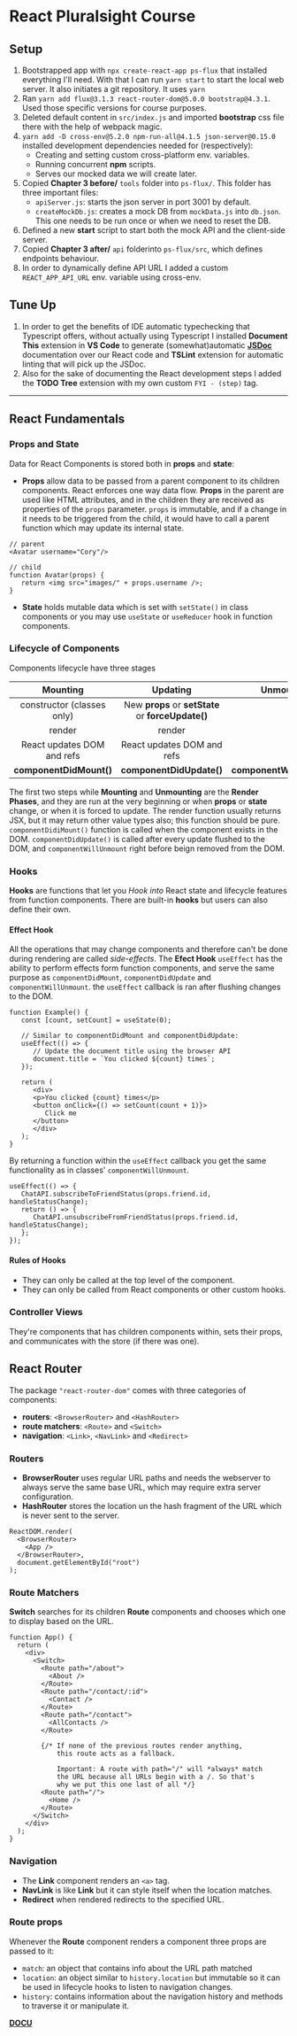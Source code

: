 # React Pluralsight Course
## Setup
1. Bootstrapped app with `npx create-react-app ps-flux` that installed everything I'll need. With that I can run `yarn start` to start the local web server. It also initiates a git repository. It uses `yarn`
2. Ran `yarn add flux@3.1.3 react-router-dom@5.0.0 bootstrap@4.3.1`. Used those specific versions for course purposes.
3. Deleted default content in `src/index.js` and imported **bootstrap** css file there with the help of webpack magic.
4. `yarn add -D cross-env@5.2.0 npm-run-all@4.1.5 json-server@0.15.0` installed development dependencies needed for (respectively):
   - Creating and setting custom cross-platform env. variables.
   - Running concurrent **npm** scripts.
   - Serves our mocked data we will create later.
5. Copied **Chapter 3 before/** `tools` folder into `ps-flux/`. This folder has three important files:
   - `apiServer.js`: starts the json server in port 3001 by default.
   - `createMockDb.js`: creates a mock DB from `mockData.js` into `db.json`. This one needs to be run once or when we need to reset the DB.
6. Defined a new **start** script to start both the mock API and the client-side server.
7. Copied **Chapter 3 after/** `api` folderinto `ps-flux/src`, which defines endpoints behaviour.
8. In order to dynamically define API URL I added a custom `REACT_APP_API_URL` env. variable using cross-env.
## Tune Up
1. In order to get the benefits of IDE automatic typechecking that Typescript offers, without actually using Typescript I installed **Document This** extension in **VS Code** to generate (somewhat)automatic [**JSDoc**](https://jsdoc.app/) documentation over our React code and **TSLint** extension for automatic linting that will pick up the JSDoc.
2. Also for the sake of documenting the React development steps I added the **TODO Tree** extension with my own custom `FYI - (step)` tag.
----------------------------------
## React Fundamentals
### Props and State
Data for React Components is stored both in **props** and **state**:
   - **Props** allow data to be passed from a parent component to its children components. React enforces one way data flow. **Props** in the parent are used like HTML attributes, and in the children they are received as properties of the `props` parameter. `props` is immutable, and if a change in it needs to be triggered from the child, it would have to call a parent function which may update its internal state.
   ```
   // parent
   <Avatar username="Cory"/>
   ```
   ```
   // child
   function Avatar(props) {
      return <img src="images/" + props.username />;
   }
   ```
   - **State** holds mutable data which is set with `setState()` in class components or you may use `useState` or `useReducer` hook in function components.
### Lifecycle of Components
Components lifecycle have three stages

| Mounting                   | Updating                                           | Unmounting                 |
| :------------------------: |:--------------------------------------------------:| :-------------------------:|
| constructor (classes only) | New **props** or **setState** or **forceUpdate()** |                            |
| render                     | render                                             |                            |
| React updates DOM and refs | React updates DOM and refs                         |                            |
| **componentDidMount()**    | **componentDidUpdate()**                           | **componentWillUnmount()** |

The first two steps while **Mounting** and **Unmounting** are the **Render Phases**, and they are run at the very beginning or when **props** or **state** change, or when it is forced to update. The render function usually returns JSX, but it may return other value types also; this function should be pure.
`componentDidiMount()` function is called when the component exists in the DOM. `componentDidUpdate()` is called after every update flushed to the DOM, and `componentWillUnmount` right before beign removed from the DOM.

### Hooks
**Hooks** are functions that let you _Hook into_ React state and lifecycle features from function components. There are built-in **hooks** but users can also define their own.
#### Effect Hook
All the operations that may change components and therefore can't be done during rendering are called _side-effects_. The **Efect Hook** `useEffect` has the ability to perform effects form function components, and serve the same purpose as `componentDidMount`, `componentDidUpdate` and `componentWillUnmount`. the `useEffect` callback is ran after  flushing changes to the DOM.
```
function Example() {
   const [count, setCount] = useState(0);

   // Similar to componentDidMount and componentDidUpdate:
   useEffect(() => {
      // Update the document title using the browser API
      document.title = `You clicked ${count} times`;
   });

   return (
      <div>
      <p>You clicked {count} times</p>
      <button onClick={() => setCount(count + 1)}>
         Click me
      </button>
      </div>
   );
}
```
By returning a function within the `useEffect` callback you get the same functionality as in classes' `componentWillUnmount`.
```
useEffect(() => {
   ChatAPI.subscribeToFriendStatus(props.friend.id, handleStatusChange);
   return () => {
      ChatAPI.unsubscribeFromFriendStatus(props.friend.id, handleStatusChange);
   };
});
```
#### Rules of Hooks
- They can only be called at the top level of the component.
- They can only be called from React components or other custom hooks.

### Controller Views
They're components that has children components within, sets their props, and communicates with the store (if there was one).

## React Router
The package `"react-router-dom"` comes with three categories of components:
- **routers**: `<BrowserRouter>` and `<HashRouter>`
- **route matchers**: `<Route>` and `<Switch>`
- **navigation**: `<Link>`, `<NavLink>` and `<Redirect>`

### Routers
- **BrowserRouter** uses regular URL paths and needs the webserver to always serve the same base URL, which may require extra server configuration.
- **HashRouter** stores the location un the hash fragment of the URL which is never sent to the server.
```
ReactDOM.render(
  <BrowserRouter>
    <App />
  </BrowserRouter>,
  document.getElementById("root")
);
```

### Route Matchers
**Switch** searches for its children **Route** components and chooses which one to display based on the URL.
```
function App() {
  return (
    <div>
      <Switch>
        <Route path="/about">
          <About />
        </Route>
        <Route path="/contact/:id">
          <Contact />
        </Route>
        <Route path="/contact">
          <AllContacts />
        </Route>

        {/* If none of the previous routes render anything,
            this route acts as a fallback.

            Important: A route with path="/" will *always* match
            the URL because all URLs begin with a /. So that's
            why we put this one last of all */}
        <Route path="/">
          <Home />
        </Route>
      </Switch>
    </div>
  );
}
```

### Navigation
- The **Link** component renders an `<a>` tag.
- **NavLink** is like **Link** but it can style itself when the location matches.
- **Redirect** when rendered redirects to the specified URL.

### Route props
Whenever the **Route** component renders a component three props are passed to it:
- `match`: an object that contains info about the URL path matched
- `location`: an object similar to `history.location` but immutable so it can be used in lifecycle hooks to listen to navigation changes.
- `history`: contains information about the navigation history and methods to traverse it or manipulate it.



[**DOCU**](out/index.html)